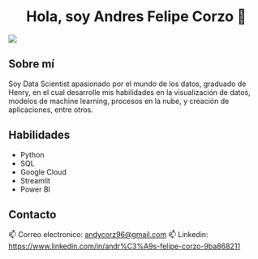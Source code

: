 <div align="center">
  <h1 align="center">Hola, soy Andres Felipe Corzo 👋</h1>
</div>
<img src="https://i.imgur.com/jD4JNDr.png">

## Sobre mí
Soy Data Scientist apasionado por el mundo de los datos, graduado de Henry, en el cual desarrolle mis habilidades en la visualización de datos, modelos de machine learning, procesos en la nube, y creación de aplicaciones, entre otros.

## Habilidades

- Python
- SQL
- Google Cloud
- Streamlit
- Power BI

## Contacto
📫 Correo electronico: andycorz96@gmail.com
📫 Linkedin: https://www.linkedin.com/in/andr%C3%A9s-felipe-corzo-9ba868211
